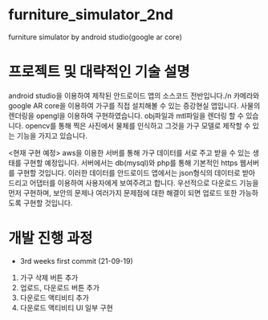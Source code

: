 # furniture_simulator_2nd
furniture simulator by android studio(google ar core)

# 프로젝트 및 대략적인 기술 설명
 android studio을 이용하여 제작된 안드로이드 앱의 소스코드 전반입니다./n
 카메라와 google AR core을 이용하여 가구를 직접 설치해볼 수 있는 증강현실 앱입니다.
 사물의 렌더링을 opengl을 이용하여 구현하였습니다.
 obj파일과 mtl파일을 렌더링 할 수 있습니다.
 opencv를 통해 찍은 사진에서 물체를 인식하고 그것을 가구 모델로 제작할 수 있는 기능을 가지고 있습니다.

 <현재 구현 예정>
 aws을 이용한 서버를 통해 가구 데이터를 서로 주고 받을 수 있는 생태를 구현할 예정입니다.
 서버에서는 db(mysql)와 php를 통해 기본적인 https 웹서버를 구현할 것입니다.
 이러한 데이터를 안드로이드 앱에서는 json형식의 데이터로 받아드리고 어댑터를 이용하여 사용자에게 보여주려고 합니다.
 우선적으로 다운로드 기능을 먼저 구현하며, 보안의 문제나 여러가지 문제점에 대한 해결이 되면 업로드 또한 가능하도록 구현할  것입니다.


# 개발 진행 과정

- 3rd weeks first commit (21-09-19)
1. 가구 삭제 버튼 추가
2. 업로드, 다운로드 버튼 추가
3. 다운로드 액티비티 추가
4. 다운로드 액티비티 UI 일부 구현
